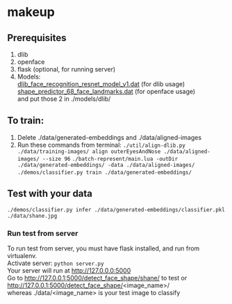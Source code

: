 # makeup

## Prerequisites
1. dlib   
2. openface   
3. flask (optional, for running server)   
4. Models:   
[dlib_face_recognition_resnet_model_v1.dat](https://github.com/ageitgey/face_recognition_models/blob/master/face_recognition_models/models/dlib_face_recognition_resnet_model_v1.dat) (for dlib usage)   
[shape_predictor_68_face_landmarks.dat](https://github.com/AKSHAYUBHAT/TensorFace/blob/master/openface/models/dlib/shape_predictor_68_face_landmarks.dat) (for openface usage)   
and put those 2 in ./models/dlib/

## To train:
1. Delete ./data/generated-embeddings and ./data/aligned-images
2. Run these commands from terminal:
`./util/align-dlib.py ./data/training-images/ align outerEyesAndNose ./data/aligned-images/ --size 96`
`./batch-represent/main.lua -outDir ./data/generated-embeddings/ -data ./data/aligned-images/`
`./demos/classifier.py train ./data/generated-embeddings/`   

## Test with your data
`./demos/classifier.py infer ./data/generated-embeddings/classifier.pkl ./data/shane.jpg`  

### Run test from server
To run test from server, you must have flask installed, and run from virtualenv.       
Activate server: `python server.py`              
Your server will run at http://127.0.0.0:5000      
Go to http://127.0.0.1:5000/detect_face_shape/shane/ to test or http://127.0.0.1:5000/detect_face_shape/<image_name>/   
whereas ./data/<image_name> is your test image to classify

